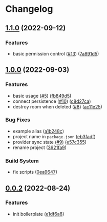# Changelog

## [1.1.0](https://github.com/TexteaInc/y-socket.io/compare/y-socket.io-v1.0.0...y-socket.io-v1.1.0) (2022-09-12)


### Features

* basic permission control ([#13](https://github.com/TexteaInc/y-socket.io/issues/13)) ([7a891d5](https://github.com/TexteaInc/y-socket.io/commit/7a891d5b0f1e22bdb315b11ea9b5a3397928110a))

## [1.0.0](https://github.com/TexteaInc/y-socket.io/compare/y-socket.io-v0.0.2...y-socket.io-v1.0.0) (2022-09-03)


### Features

* basic usage ([#5](https://github.com/TexteaInc/y-socket.io/issues/5)) ([fb849d5](https://github.com/TexteaInc/y-socket.io/commit/fb849d5f205c923214d46b6148af598cf2475e0c))
* connect persistence ([#10](https://github.com/TexteaInc/y-socket.io/issues/10)) ([c8d27ca](https://github.com/TexteaInc/y-socket.io/commit/c8d27ca99031d3033ec915dc82e36fc64e19416c))
* destroy room when deleted ([#8](https://github.com/TexteaInc/y-socket.io/issues/8)) ([ac11e25](https://github.com/TexteaInc/y-socket.io/commit/ac11e257394c469719fb9e3c8ad70748cf209830))


### Bug Fixes

* example alias ([a1b248c](https://github.com/TexteaInc/y-socket.io/commit/a1b248ccd3416f3215008da6454036e73b62712e))
* project name in `package.json` ([eb3fadf](https://github.com/TexteaInc/y-socket.io/commit/eb3fadf692a03c0785e5220ac76c96e1e11446b8))
* provider sync state ([#9](https://github.com/TexteaInc/y-socket.io/issues/9)) ([e57c355](https://github.com/TexteaInc/y-socket.io/commit/e57c355d4c7a8148521a2b9c6c66b15ad85802e5))
* rename project ([3621fa9](https://github.com/TexteaInc/y-socket.io/commit/3621fa98b988da70a3caec6e3468ad39a36cf7e2))


### Build System

* fix scripts ([0ea9647](https://github.com/TexteaInc/y-socket.io/commit/0ea964799df71f596bd74c3c2d96b2049fd153c3))

## [0.0.2](https://github.com/TexteaInc/y-socket.io/compare/y-socket.io-v0.0.1...y-socket.io-v0.0.2) (2022-08-24)


### Features

* init boilerplate ([e1df6a8](https://github.com/TexteaInc/y-socket.io/commit/e1df6a81d4f60ba639ba977886aa7ffdc7362595))

